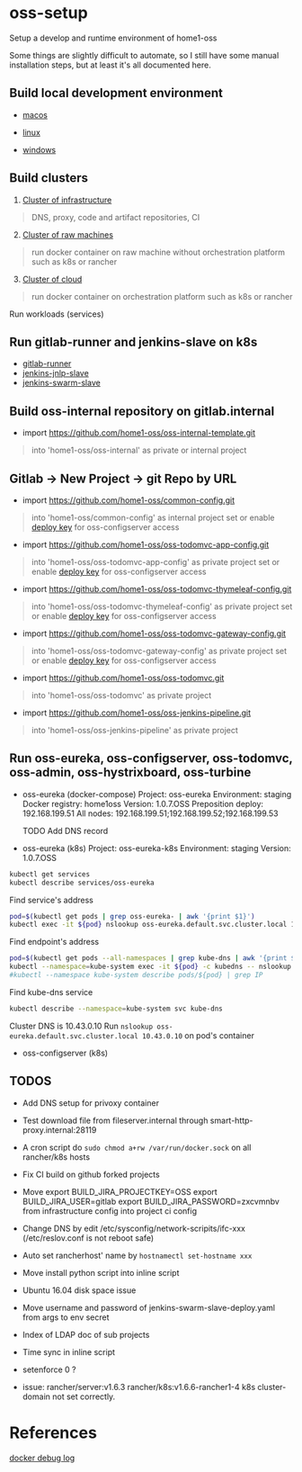 
# oss-setup
Setup a develop and runtime environment of home1-oss

Some things are slightly difficult to automate,
so I still have some manual installation steps,
but at least it's all documented here.

## Build local development environment

- [macos](src/main/develop/macos/README.md)

- [linux](./src/main/develop/linux/README.md)

- [windows](./src/main/develop/windows/README.md)

## Build clusters

1. [Cluster of infrastructure](./src/main/infrastructure/README.md)
> DNS, proxy, code and artifact repositories, CI

2. [Cluster of raw machines](./src/main/raw/README.md)
> run docker container on raw machine without orchestration platform such as k8s or rancher

3. [Cluster of cloud](./src/main/cloud/README.md)
> run docker container on orchestration platform such as k8s or rancher

Run workloads (services)

## Run gitlab-runner and jenkins-slave on k8s

- [gitlab-runner](https://github.com/home1-oss/docker-gitlab/blob/develop/gitlab-runner/README.md)
- [jenkins-jnlp-slave](https://github.com/home1-oss/docker-jenkins/blob/develop/jenkins-jnlp-slave/README.md)
- [jenkins-swarm-slave](https://github.com/home1-oss/docker-jenkins/blob/develop/jenkins-swarm-slave/README.md)

## Build oss-internal repository on gitlab.internal

- import https://github.com/home1-oss/oss-internal-template.git
> into 'home1-oss/oss-internal' as private or internal project


## Gitlab -> New Project -> git Repo by URL

- import https://github.com/home1-oss/common-config.git
> into 'home1-oss/common-config' as internal project
> set or enable [deploy key](https://raw.githubusercontent.com/home1-oss/oss-configserver/master/src/main/resources/default_deploy_key.pub) for oss-configserver access

- import https://github.com/home1-oss/oss-todomvc-app-config.git
> into 'home1-oss/oss-todomvc-app-config' as private project
> set or enable [deploy key](https://raw.githubusercontent.com/home1-oss/oss-configserver/master/src/main/resources/default_deploy_key.pub) for oss-configserver access

- import https://github.com/home1-oss/oss-todomvc-thymeleaf-config.git
> into 'home1-oss/oss-todomvc-thymeleaf-config' as private project
> set or enable [deploy key](https://raw.githubusercontent.com/home1-oss/oss-configserver/master/src/main/resources/default_deploy_key.pub) for oss-configserver access

- import https://github.com/home1-oss/oss-todomvc-gateway-config.git
> into 'home1-oss/oss-todomvc-gateway-config' as private project
> set or enable [deploy key](https://raw.githubusercontent.com/home1-oss/oss-configserver/master/src/main/resources/default_deploy_key.pub) for oss-configserver access

- import https://github.com/home1-oss/oss-todomvc.git
> into 'home1-oss/oss-todomvc' as private project

- import https://github.com/home1-oss/oss-jenkins-pipeline.git
> into 'home1-oss/oss-jenkins-pipeline' as private project

## Run oss-eureka, oss-configserver, oss-todomvc, oss-admin, oss-hystrixboard, oss-turbine

- oss-eureka (docker-compose)
  Project: oss-eureka
  Environment: staging
  Docker registry: home1oss
  Version: 1.0.7.OSS
  Preposition deploy: 192.168.199.51
  All nodes: 192.168.199.51;192.168.199.52;192.168.199.53
  
  TODO Add DNS record

- oss-eureka (k8s)
  Project: oss-eureka-k8s
  Environment: staging
  Version: 1.0.7.OSS

```sh
kubectl get services
kubectl describe services/oss-eureka
```

  Find service's address
```sh
pod=$(kubectl get pods | grep oss-eureka- | awk '{print $1}')
kubectl exec -it ${pod} nslookup oss-eureka.default.svc.cluster.local 127.0.0.1:10053
```

  Find endpoint's address
```sh
pod=$(kubectl get pods --all-namespaces | grep kube-dns | awk '{print $2}')
kubectl --namespace=kube-system exec -it ${pod} -c kubedns -- nslookup oss-eureka.default.svc.cluster.local 127.0.0.1:10053
#kubectl --namespace kube-system describe pods/${pod} | grep IP
```
  
  Find kube-dns service
```sh
kubectl describe --namespace=kube-system svc kube-dns
```

  Cluster DNS is 10.43.0.10
  Run `nslookup oss-eureka.default.svc.cluster.local 10.43.0.10` on pod's container

- oss-configserver (k8s)

## TODOS

- Add DNS setup for privoxy container
- Test download file from fileserver.internal through smart-http-proxy.internal:28119

- A cron script do `sudo chmod a+rw /var/run/docker.sock` on all rancher/k8s hosts

- Fix CI build on github forked projects

- Move export BUILD_JIRA_PROJECTKEY=OSS
       export BUILD_JIRA_USER=gitlab
       export BUILD_JIRA_PASSWORD=zxcvmnbv
  from infrastructure config into project ci config

- Change DNS by edit /etc/sysconfig/network-scripits/ifc-xxx (/etc/reslov.conf is not reboot safe)
- Auto set rancherhost' name by `hostnamectl set-hostname xxx`


- Move install python script into inline script
- Ubuntu 16.04 disk space issue

- Move username and password of jenkins-swarm-slave-deploy.yaml from args to env secret
- Index of LDAP doc of sub projects
- Time sync in inline script

- setenforce 0 ?

- issue: rancher/server:v1.6.3 rancher/k8s:v1.6.6-rancher1-4 k8s cluster-domain not set correctly.

# References

[docker debug log](https://success.docker.com/KBase/How_do_I_enable_%22debug%22_logging_of_the_Docker_daemon%3F)
